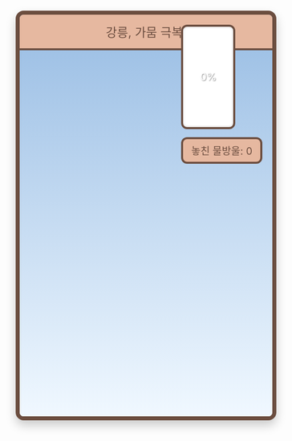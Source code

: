 <!DOCTYPE html>
<html lang="ko">
<head>
   <meta charset="UTF-8">
   <meta name="viewport" content="width=device-width, initial-scale=1.0">
   <title>강릉, 가뭄 극복 게임</title>
   <script src="https://cdn.tailwindcss.com"></script>
   <style>
       @import url('https://fonts.googleapis.com/css2?family=Jua&display=swap');
      
       body {
           font-family: 'Jua', sans-serif;
           background-color: #f7f3e9;
           display: flex;
           justify-content: center;
           align-items: center;
           height: 100vh;
           margin: 0;
           flex-direction: column;
           overflow: hidden;
       }


       .game-container {
           width: 100%;
           max-width: 600px;
           height: 80vh;
           max-height: 800px;
           position: relative;
           background-color: #a0c2e6;
           border: 8px solid #6b4d3f;
           border-radius: 16px;
           box-shadow: 0 10px 20px rgba(0,0,0,0.2);
           overflow: hidden;
           display: flex;
           flex-direction: column;
       }


       .game-header {
           background-color: #e6b8a0;
           color: #6b4d3f;
           text-align: center;
           padding: 1rem;
           font-size: 1.5rem;
           border-bottom: 4px solid #6b4d3f;
       }


       #gameCanvas {
           flex-grow: 1;
           background-color: #f0f8ff;
           background-image: linear-gradient(to bottom, #a0c2e6, #f0f8ff);
       }
      
       .ui-container {
           position: absolute;
           top: 20px;
           right: 20px;
           display: flex;
           flex-direction: column;
           gap: 1rem;
           text-align: right;
           color: #6b4d3f;
       }


       .gauge-container {
           width: 100px;
           height: 200px;
           background-color: #fff;
           border: 4px solid #6b4d3f;
           border-radius: 12px;
           overflow: hidden;
           box-shadow: inset 0 0 5px rgba(0,0,0,0.2);
           position: relative;
       }


       .gauge-fill {
           width: 100%;
           background-color: #3b82f6;
           transition: height 0.3s ease-out;
           position: absolute;
           bottom: 0;
       }
      
       .gauge-label {
           position: absolute;
           top: 50%;
           left: 50%;
           transform: translate(-50%, -50%);
           font-size: 1.25rem;
           color: #fff;
           text-shadow: 1px 1px 2px rgba(0,0,0,0.5);
           z-index: 10;
       }


       .info-box {
           background-color: #e6b8a0;
           border: 4px solid #6b4d3f;
           border-radius: 12px;
           padding: 0.5rem 1rem;
           font-size: 1.25rem;
       }


       .message-box {
           position: absolute;
           top: 50%;
           left: 50%;
           transform: translate(-50%, -50%);
           background-color: rgba(255, 255, 255, 0.9);
           border: 4px solid #6b4d3f;
           border-radius: 12px;
           padding: 2rem;
           text-align: center;
           box-shadow: 0 10px 20px rgba(0,0,0,0.2);
           z-index: 20;
           display: none;
           flex-direction: column;
           gap: 1rem;
       }


       .message-box button {
           background-color: #6b4d3f;
           color: #fff;
           padding: 0.75rem 1.5rem;
           border: none;
           border-radius: 8px;
           cursor: pointer;
           font-size: 1rem;
           transition: background-color 0.2s;
       }


       .message-box button:hover {
           background-color: #a0c2e6;
       }


       .message-box p {
           font-size: 1.5rem;
           color: #6b4d3f;
       }
   </style>
</head>
<body>
   <div class="game-container">
       <div class="game-header">강릉, 가뭄 극복!</div>
       <canvas id="gameCanvas"></canvas>
       <div class="ui-container">
           <div class="gauge-container">
               <div class="gauge-fill" id="waterGaugeFill"></div>
               <div class="gauge-label" id="gaugeLabel">0%</div>
           </div>
           <div class="info-box">
               놓친 물방울: <span id="missedDrops">0</span>
           </div>
       </div>
   </div>
  
   <div id="messageBox" class="message-box">
       <p id="messageText"></p>
       <button id="restartButton">다시 시작</button>
   </div>


   <script>
       const canvas = document.getElementById('gameCanvas');
       const ctx = canvas.getContext('2d');
       const waterGaugeFill = document.getElementById('waterGaugeFill');
       const gaugeLabel = document.getElementById('gaugeLabel');
       const missedDropsSpan = document.getElementById('missedDrops');
       const messageBox = document.getElementById('messageBox');
       const messageText = document.getElementById('messageText');
       const restartButton = document.getElementById('restartButton');


       let player;
       let raindrops = [];
       let score = 0;
       let missedDrops = 0;
       let isGameOver = false;
       let lastUpdateTime = 0;
       const targetGauge = 100;


       const playerImage = new Image();
       playerImage.src = 'https://placehold.co/100x100/6b4d3f/fff?text=주인공';
      
       const raindropImage = new Image();
       raindropImage.src = 'https://placehold.co/30x30/3b82f6/fff?text=💧';


       function resizeCanvas() {
           canvas.width = canvas.offsetWidth;
           canvas.height = canvas.offsetHeight;
       }
       window.addEventListener('resize', resizeCanvas);
       resizeCanvas();


       function init() {
           player = {
               x: canvas.width / 2,
               y: canvas.height - 80,
               width: 80,
               height: 80,
               speed: 5
           };
           raindrops = [];
           score = 0;
           missedDrops = 0;
           isGameOver = false;
           waterGaugeFill.style.height = '0%';
           gaugeLabel.textContent = '0%';
           missedDropsSpan.textContent = '0';
           messageBox.style.display = 'none';
       }


       function updateGauge() {
           const gaugeHeight = (score / targetGauge) * 100;
           waterGaugeFill.style.height = `${Math.min(gaugeHeight, 100)}%`;
           gaugeLabel.textContent = `${Math.min(score, targetGauge)}%`;
       }


       function draw() {
           ctx.clearRect(0, 0, canvas.width, canvas.height);


           // Draw player (bucket)
           ctx.fillStyle = '#9e8979';
           ctx.fillRect(player.x - player.width / 2, player.y - player.height / 2, player.width, player.height);
           ctx.fillStyle = '#6b4d3f';
           ctx.font = '24px Jua';
           ctx.textAlign = 'center';
           ctx.fillText('양동이', player.x, player.y + 10);


           // Draw raindrops
           raindrops.forEach(drop => {
               ctx.fillStyle = '#3b82f6';
               ctx.beginPath();
               ctx.arc(drop.x, drop.y, drop.radius, 0, Math.PI * 2);
               ctx.fill();
           });
       }


       function update(timestamp) {
           if (isGameOver) return;
          
           const deltaTime = timestamp - lastUpdateTime;
           lastUpdateTime = timestamp;


           // Update raindrops
           if (Math.random() < 0.02 * (1 + score / 200)) { // Spawn more raindrops as score increases
               const x = Math.random() * (canvas.width - 40) + 20;
               const speed = 2 + Math.random() * 2 + score / 50;
               raindrops.push({ x: x, y: 0, radius: 10, speed: speed });
           }


           raindrops.forEach((drop, index) => {
               drop.y += drop.speed;


               // Check for collision with player
               if (drop.y + drop.radius > player.y - player.height / 2 &&
                   drop.y - drop.radius < player.y + player.height / 2 &&
                   drop.x > player.x - player.width / 2 &&
                   drop.x < player.x + player.width / 2) {
                  
                   score += 1;
                   raindrops.splice(index, 1);
                   updateGauge();
               }


               // Check if missed
               if (drop.y > canvas.height) {
                   missedDrops += 1;
                   missedDropsSpan.textContent = missedDrops;
                   raindrops.splice(index, 1);
               }
           });


           // Game over conditions
           if (score >= targetGauge) {
               isGameOver = true;
               showMessage("가뭄 극복 성공! 당신 덕분에 강릉에 비가 내렸어요!");
           }
           if (missedDrops >= 20) {
               isGameOver = true;
               showMessage("아쉽네요... 놓친 물방울이 너무 많아 가뭄을 이겨내지 못했어요.");
           }


           draw();
           requestAnimationFrame(update);
       }


       function showMessage(text) {
           messageText.textContent = text;
           messageBox.style.display = 'flex';
       }


       // Input handling
       let keys = {};
       document.addEventListener('keydown', (e) => {
           keys[e.key] = true;
       });
       document.addEventListener('keyup', (e) => {
           keys[e.key] = false;
       });


       canvas.addEventListener('mousemove', (e) => {
           const rect = canvas.getBoundingClientRect();
           const mouseX = e.clientX - rect.left;
           player.x = mouseX;
       });
      
       canvas.addEventListener('touchmove', (e) => {
           const rect = canvas.getBoundingClientRect();
           const touchX = e.touches[0].clientX - rect.left;
           player.x = touchX;
       });


       function movePlayer() {
           if (keys['ArrowLeft'] || keys['a']) {
               player.x -= player.speed;
           }
           if (keys['ArrowRight'] || keys['d']) {
               player.x += player.speed;
           }
           // Clamp player position
           if (player.x < player.width / 2) {
               player.x = player.width / 2;
           }
           if (player.x > canvas.width - player.width / 2) {
               player.x = canvas.width - player.width / 2;
           }
       }
      
       function gameLoop(timestamp) {
           if (!isGameOver) {
               movePlayer();
               update(timestamp);
               requestAnimationFrame(gameLoop);
           }
       }


       restartButton.addEventListener('click', () => {
           init();
           requestAnimationFrame(gameLoop);
       });


       window.onload = function() {
           init();
           requestAnimationFrame(gameLoop);
       };
   </script>
</body>
</html>



